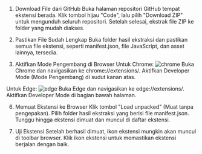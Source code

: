 1. Download File dari GitHub
Buka halaman repositori GitHub tempat ekstensi berada.
Klik tombol hijau "Code", lalu pilih "Download ZIP" untuk mengunduh seluruh repositori.
Setelah selesai, ekstrak file ZIP ke folder yang mudah diakses.
2. Pastikan File Sudah Lengkap
Buka folder hasil ekstraksi dan pastikan semua file ekstensi, seperti manifest.json, file JavaScript, dan asset lainnya, tersedia.

4. Aktifkan Mode Pengembang di Browser
Untuk Chrome:
![chrome](https://files.catbox.moe/xyavqz.png)
Buka Chrome dan navigasikan ke chrome://extensions/.
Aktifkan Developer Mode (Mode Pengembang) di sudut kanan atas.

Untuk Edge:
![edge](https://files.catbox.moe/wz8jch.png)
Buka Edge dan navigasikan ke edge://extensions/.
Aktifkan Developer Mode di bagian bawah halaman.

6. Memuat Ekstensi ke Browser
Klik tombol "Load unpacked" (Muat tanpa pengepakan).
Pilih folder hasil ekstraksi yang berisi file manifest.json.
Tunggu hingga ekstensi dimuat dan muncul di daftar ekstensi.

8. Uji Ekstensi
Setelah berhasil dimuat, ikon ekstensi mungkin akan muncul di toolbar browser.
Klik ikon ekstensi untuk memastikan ekstensi berjalan dengan baik.
